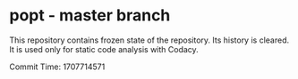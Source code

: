 # popt - master branch

This repository contains frozen state of the repository.
Its history is cleared. It is used only for static code
analysis with Codacy.

Commit Time: 1707714571